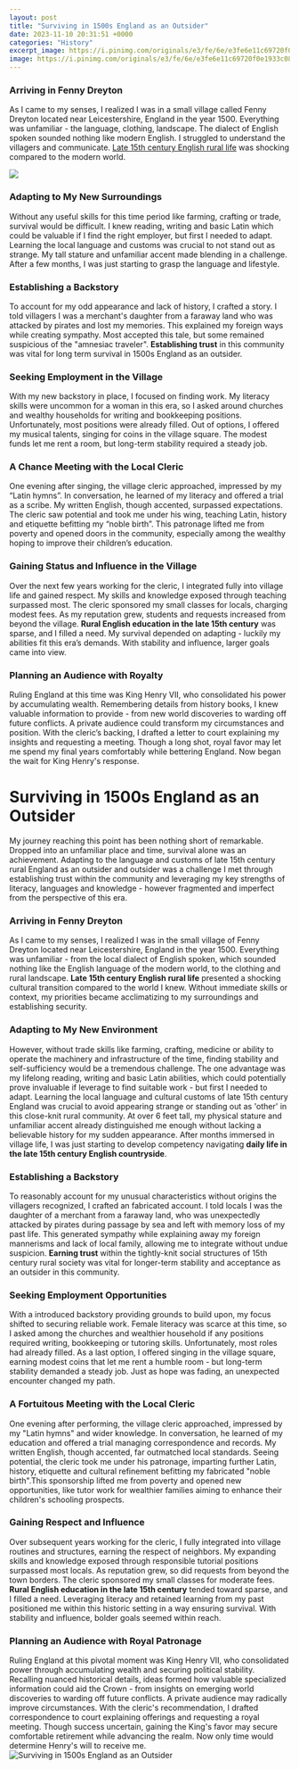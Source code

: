 ```yaml
---
layout: post
title: "Surviving in 1500s England as an Outsider"
date: 2023-11-10 20:31:51 +0000
categories: "History"
excerpt_image: https://i.pinimg.com/originals/e3/fe/6e/e3fe6e11c69720f0e1933c083225eab1.jpg
image: https://i.pinimg.com/originals/e3/fe/6e/e3fe6e11c69720f0e1933c083225eab1.jpg
---
```


### Arriving in Fenny Dreyton 
As I came to my senses, I realized I was in a small village called Fenny Dreyton located near Leicestershire, England in the year 1500. Everything was unfamiliar - the language, clothing, landscape. The dialect of English spoken sounded nothing like modern English. I struggled to understand the villagers and communicate. [Late 15th century English rural life](https://yt.io.vn/collection/addy) was shocking compared to the modern world. 

![](https://histonaut.com/wp-content/uploads/2020/06/great-plague-of-london-1-1024x1024.jpg)
### Adapting to My New Surroundings
Without any useful skills for this time period like farming, crafting or trade, survival would be difficult. I knew reading, writing and basic Latin which could be valuable if I find the right employer, but first I needed to adapt. Learning the local language and customs was crucial to not stand out as strange. My tall stature and unfamiliar accent made blending in a challenge. After a few months, I was just starting to grasp the language and lifestyle. 
### Establishing a Backstory
To account for my odd appearance and lack of history, I crafted a story. I told villagers I was a merchant's daughter from a faraway land who was attacked by pirates and lost my memories. This explained my foreign ways while creating sympathy. Most accepted this tale, but some remained suspicious of the "amnesiac traveler". **Establishing trust** in this community was vital for long term survival in 1500s England as an outsider.
### Seeking Employment in the Village 
With my new backstory in place, I focused on finding work. My literacy skills were uncommon for a woman in this era, so I asked around churches and wealthy households for writing and bookkeeping positions. Unfortunately, most positions were already filled. Out of options, I offered my musical talents, singing for coins in the village square. The modest funds let me rent a room, but long-term stability required a steady job. 
### A Chance Meeting with the Local Cleric 
One evening after singing, the village cleric approached, impressed by my “Latin hymns”. In conversation, he learned of my literacy and offered a trial as a scribe. My written English, though accented, surpassed expectations. The cleric saw potential and took me under his wing, teaching Latin, history and etiquette befitting my “noble birth”. This patronage lifted me from poverty and opened doors in the community, especially among the wealthy hoping to improve their children’s education.
### Gaining Status and Influence in the Village
Over the next few years working for the cleric, I integrated fully into village life and gained respect. My skills and knowledge exposed through teaching surpassed most. The cleric sponsored my small classes for locals, charging modest fees. As my reputation grew, students and requests increased from beyond the village. **Rural English education in the late 15th century** was sparse, and I filled a need. My survival depended on adapting - luckily my abilities fit this era’s demands. With stability and influence, larger goals came into view.
### Planning an Audience with Royalty
Ruling England at this time was King Henry VII, who consolidated his power by accumulating wealth. Remembering details from history books, I knew valuable information to provide - from new world discoveries to warding off future conflicts. A private audience could transform my circumstances and position. With the cleric’s backing, I drafted a letter to court explaining my insights and requesting a meeting. Though a long shot, royal favor may let me spend my final years comfortably while bettering England. Now began the wait for King Henry's response.
# Surviving in 1500s England as an Outsider
My journey reaching this point has been nothing short of remarkable. Dropped into an unfamiliar place and time, survival alone was an achievement. Adapting to the language and customs of late 15th century rural England as an outsider and outsider was a challenge I met through establishing trust within the community and leveraging my key strengths of literacy, languages and knowledge - however fragmented and imperfect from the perspective of this era. 
### Arriving in Fenny Dreyton 
As I came to my senses, I realized I was in the small village of Fenny Dreyton located near Leicestershire, England in the year 1500. Everything was unfamiliar - from the local dialect of English spoken, which sounded nothing like the English language of the modern world, to the clothing and rural landscape. **Late 15th century English rural life** presented a shocking cultural transition compared to the world I knew. Without immediate skills or context, my priorities became acclimatizing to my surroundings and establishing security.
### Adapting to My New Environment 
However, without trade skills like farming, crafting, medicine or ability to operate the machinery and infrastructure of the time, finding stability and self-sufficiency would be a tremendous challenge. The one advantage was my lifelong reading, writing and basic Latin abilities, which could potentially prove invaluable if leverage to find suitable work - but first I needed to adapt. Learning the local language and cultural customs of late 15th century England was crucial to avoid appearing strange or standing out as 'other' in this close-knit rural community. At over 6 feet tall, my physical stature and unfamiliar accent already distinguished me enough without lacking a believable history for my sudden appearance. After months immersed in village life, I was just starting to develop competency navigating **daily life in the late 15th century English countryside**.
### Establishing a Backstory
To reasonably account for my unusual characteristics without origins the villagers recognized, I crafted an fabricated account. I told locals I was the daughter of a merchant from a faraway land, who was unexpectedly attacked by pirates during passage by sea and left with memory loss of my past life. This generated sympathy while explaining away my foreign mannerisms and lack of local family, allowing me to integrate without undue suspicion. **Earning trust** within the tightly-knit social structures of 15th century rural society was vital for longer-term stability and acceptance as an outsider in this community.
### Seeking Employment Opportunities 
With a introduced backstory providing grounds to build upon, my focus shifted to securing reliable work. Female literacy was scarce at this time, so I asked among the churches and wealthier household if any positions required writing, bookkeeping or tutoring skills. Unfortunately, most roles had already filled. As a last option, I offered singing in the village square, earning modest coins that let me rent a humble room - but long-term stability demanded a steady job. Just as hope was fading, an unexpected encounter changed my path.
### A Fortuitous Meeting with the Local Cleric
One evening after performing, the village cleric approached, impressed by my "Latin hymns" and wider knowledge. In conversation, he learned of my education and offered a trial managing correspondence and records. My written English, though accented, far outmatched local standards. Seeing potential, the cleric took me under his patronage, imparting further Latin, history, etiquette and cultural refinement befitting my fabricated "noble birth".This sponsorship lifted me from poverty and opened new opportunities, like tutor work for wealthier families aiming to enhance their children's schooling prospects. 
### Gaining Respect and Influence 
Over subsequent years working for the cleric, I fully integrated into village routines and structures, earning the respect of neighbors. My expanding skills and knowledge exposed through responsible tutorial positions surpassed most locals. As reputation grew, so did requests from beyond the town borders. The cleric sponsored my small classes for moderate fees. **Rural English education in the late 15th century** tended toward sparse, and I filled a need. Leveraging literacy and retained learning from my past positioned me within this historic setting in a way ensuring survival. With stability and influence, bolder goals seemed within reach.
### Planning an Audience with Royal Patronage
Ruling England at this pivotal moment was King Henry VII, who consolidated power through accumulating wealth and securing political stability. Recalling nuanced historical details, ideas formed how valuable specialized information could aid the Crown - from insights on emerging world discoveries to warding off future conflicts. A private audience may radically improve circumstances. With the cleric's recommendation, I drafted correspondence to court explaining offerings and requesting a royal meeting. Though success uncertain, gaining the King's favor may secure comfortable retirement while advancing the realm. Now only time would determine Henry's will to receive me.       
![Surviving in 1500s England as an Outsider](https://i.pinimg.com/originals/e3/fe/6e/e3fe6e11c69720f0e1933c083225eab1.jpg)
